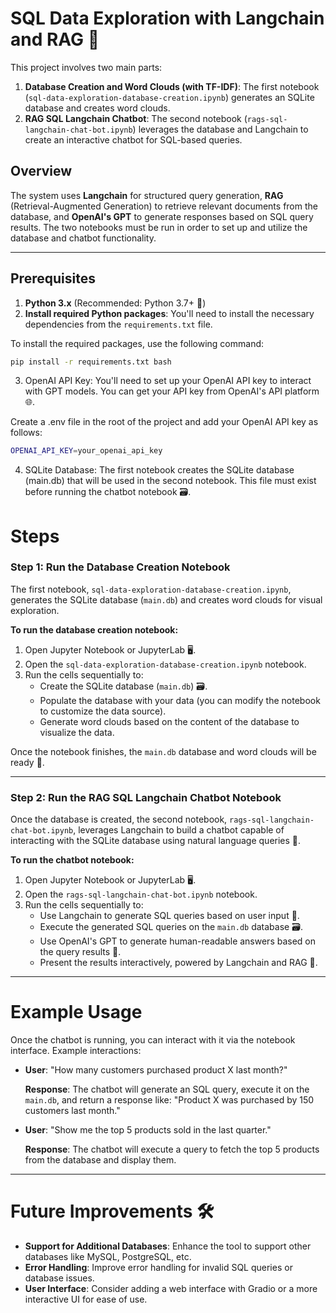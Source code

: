 # SQL Data Exploration with Langchain and RAG 💬

This project involves two main parts:
1. **Database Creation and Word Clouds (with TF-IDF)**: The first notebook (`sql-data-exploration-database-creation.ipynb`) generates an SQLite database and creates word clouds.
2. **RAG SQL Langchain Chatbot**: The second notebook (`rags-sql-langchain-chat-bot.ipynb`) leverages the database and Langchain to create an interactive chatbot for SQL-based queries.

## Overview

The system uses **Langchain** for structured query generation, **RAG** (Retrieval-Augmented Generation) to retrieve relevant documents from the database, and **OpenAI's GPT** to generate responses based on SQL query results. The two notebooks must be run in order to set up and utilize the database and chatbot functionality.

---

## Prerequisites

1. **Python 3.x** (Recommended: Python 3.7+ 🐍)
2. **Install required Python packages**: You'll need to install the necessary dependencies from the `requirements.txt` file.

To install the required packages, use the following command:

```bash
pip install -r requirements.txt bash
```
3. OpenAI API Key: You'll need to set up your OpenAI API key to interact with GPT models. You can get your API key from OpenAI's API platform 🌐.

Create a .env file in the root of the project and add your OpenAI API key as follows:

```bash
OPENAI_API_KEY=your_openai_api_key
```

4. SQLite Database: The first notebook creates the SQLite database (main.db) that will be used in the second notebook. This file must exist before running the chatbot notebook 🗃️.

# Steps

### Step 1: Run the Database Creation Notebook

The first notebook, `sql-data-exploration-database-creation.ipynb`, generates the SQLite database (`main.db`) and creates word clouds for visual exploration.

**To run the database creation notebook:**

1. Open Jupyter Notebook or JupyterLab 🖥️.
2. Open the `sql-data-exploration-database-creation.ipynb` notebook.
3. Run the cells sequentially to:
   - Create the SQLite database (`main.db`) 🗃️.
   - Populate the database with your data (you can modify the notebook to customize the data source).
   - Generate word clouds based on the content of the database to visualize the data.

Once the notebook finishes, the `main.db` database and word clouds will be ready 🎉.

---

### Step 2: Run the RAG SQL Langchain Chatbot Notebook

Once the database is created, the second notebook, `rags-sql-langchain-chat-bot.ipynb`, leverages Langchain to build a chatbot capable of interacting with the SQLite database using natural language queries 💬.

**To run the chatbot notebook:**

1. Open Jupyter Notebook or JupyterLab 🖥️.
2. Open the `rags-sql-langchain-chat-bot.ipynb` notebook.
3. Run the cells sequentially to:
   - Use Langchain to generate SQL queries based on user input 📝.
   - Execute the generated SQL queries on the `main.db` database 🗃️.
   - Use OpenAI's GPT to generate human-readable answers based on the query results 💬.
   - Present the results interactively, powered by Langchain and RAG 🔄.

---

# Example Usage

Once the chatbot is running, you can interact with it via the notebook interface. Example interactions:

- **User**: "How many customers purchased product X last month?"
  
  **Response**: The chatbot will generate an SQL query, execute it on the `main.db`, and return a response like: "Product X was purchased by 150 customers last month."

- **User**: "Show me the top 5 products sold in the last quarter."
  
  **Response**: The chatbot will execute a query to fetch the top 5 products from the database and display them.

---

# Future Improvements 🛠️

- **Support for Additional Databases**: Enhance the tool to support other databases like MySQL, PostgreSQL, etc.
- **Error Handling**: Improve error handling for invalid SQL queries or database issues.
- **User Interface**: Consider adding a web interface with Gradio or a more interactive UI for ease of use.


